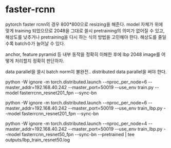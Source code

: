 # faster-rcnn

pytorch faster rcnn의 경우 800*800으로 resizing을 해준다. 
model 자체가 위에 맞게 training 되었으므로 2048을 그대로 쓸시 pretraining의 의미가 없어질 수 있고,
해상도를 낮추거나 pretraining을 다시 하는 식의 방법을 고민해야 한다.
해상도를 줄일 수록 batch수가 늘어날 수 있다.

anchor, feature pyramid 등 내부 동작을 정확히 이해한 후에
lbp 2048 image를 어떻게 처리할지 정확히 판단하자.

data parallel을 쓸시 batch norm이 불완전..
distributed data parallel을 써야 한다.


python -W ignore -m torch.distributed.launch --nproc_per_node=6 --master_addr=192.168.40.242 --master_port=50019 --use_env train.py --model fasterrcnn_resnet201_fpn --sync-bn

python -W ignore -m torch.distributed.launch --nproc_per_node=6 --master_addr=192.168.40.242 --master_port=50019 --use_env train_lbp.py --model fasterrcnn_resnet201_fpn --sync-bn

python -W ignore -m torch.distributed.launch --nproc_per_node=4 --master_addr=192.168.40.242 --master_port=50019 --use_env train_lbp.py --model fasterrcnn_resnet50_fpn --sync-bn --pretrained | tee outputs/lbp_train_resnet50.log
